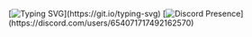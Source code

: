 
[![Typing SVG](https://readme-typing-svg.herokuapp.com?color=ba60ff&lines=Um+desenvolvedor+aleatório!)](https://git.io/typing-svg)
[![Discord Presence](https://lanyard-profile-readme.vercel.app/api/654071717492162570?theme=light&bg=809ecf&animated=false&hideDiscrim=true&borderRadius=30px&idleMessage=Probably%20doing%20something%20else...)](https://discord.com/users/654071717492162570)
